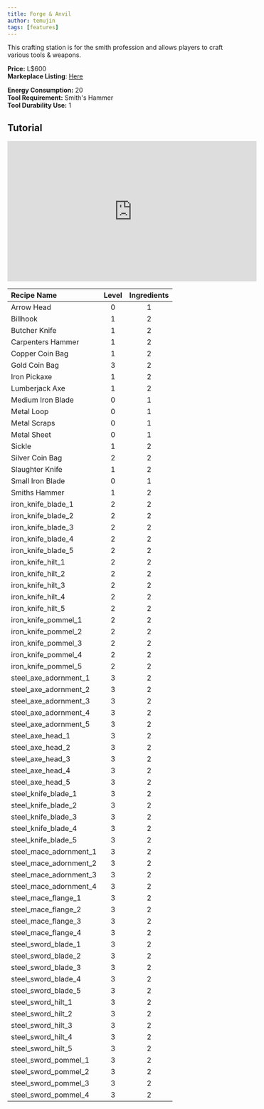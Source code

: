 ```yaml
---
title: Forge & Anvil
author: temujin
tags: [features]
---
```

This crafting station is for the smith profession and allows players to craft various tools & weapons.

**Price:** L$600<br>
**Markeplace Listing**: [Here](https://marketplace.secondlife.com/p/SLC-Craftables-Forge-Anvil/19206753)<br>

**Energy Consumption:** 20<br>
**Tool Requirement:** Smith's Hammer<br>
**Tool Durability Use:** 1

## Tutorial
<iframe width="560" height="315" src="https://www.youtube.com/embed/2fX3t0YLsb4" frameborder="0" allow="accelerometer; autoplay; encrypted-media; gyroscope; picture-in-picture" allowfullscreen></iframe>

| Recipe Name            | Level | Ingredients |
|:-----------------------|:-----:|:-----------:|
| Arrow Head             |   0   |     1       |
| Billhook               |   1   |     2       |
| Butcher Knife          |   1   |     2       |
| Carpenters Hammer      |   1   |     2       |
| Copper Coin Bag        |   1   |     2       |
| Gold Coin Bag          |   3   |     2       |
| Iron Pickaxe           |   1   |     2       |
| Lumberjack Axe         |   1   |     2       |
| Medium Iron Blade      |   0   |     1       |
| Metal Loop             |   0   |     1       |
| Metal Scraps           |   0   |     1       |
| Metal Sheet            |   0   |     1       |
| Sickle                 |   1   |     2       |
| Silver Coin Bag        |   2   |     2       |
| Slaughter Knife        |   1   |     2       |
| Small Iron Blade       |   0   |     1       |
| Smiths Hammer          |   1   |     2       |
| iron_knife_blade_1     |   2   |     2       |
| iron_knife_blade_2     |   2   |     2       |
| iron_knife_blade_3     |   2   |     2       |
| iron_knife_blade_4     |   2   |     2       |
| iron_knife_blade_5     |   2   |     2       |
| iron_knife_hilt_1      |   2   |     2       |
| iron_knife_hilt_2      |   2   |     2       |
| iron_knife_hilt_3      |   2   |     2       |
| iron_knife_hilt_4      |   2   |     2       |
| iron_knife_hilt_5      |   2   |     2       |
| iron_knife_pommel_1    |   2   |     2       |
| iron_knife_pommel_2    |   2   |     2       |
| iron_knife_pommel_3    |   2   |     2       |
| iron_knife_pommel_4    |   2   |     2       |
| iron_knife_pommel_5    |   2   |     2       |
| steel_axe_adornment_1  |   3   |     2       |
| steel_axe_adornment_2  |   3   |     2       |
| steel_axe_adornment_3  |   3   |     2       |
| steel_axe_adornment_4  |   3   |     2       |
| steel_axe_adornment_5  |   3   |     2       |
| steel_axe_head_1       |   3   |     2       |
| steel_axe_head_2       |   3   |     2       |
| steel_axe_head_3       |   3   |     2       |
| steel_axe_head_4       |   3   |     2       |
| steel_axe_head_5       |   3   |     2       |
| steel_knife_blade_1    |   3   |     2       |
| steel_knife_blade_2    |   3   |     2       |
| steel_knife_blade_3    |   3   |     2       |
| steel_knife_blade_4    |   3   |     2       |
| steel_knife_blade_5    |   3   |     2       |
| steel_mace_adornment_1 |   3   |     2       |
| steel_mace_adornment_2 |   3   |     2       |
| steel_mace_adornment_3 |   3   |     2       |
| steel_mace_adornment_4 |   3   |     2       |
| steel_mace_flange_1    |   3   |     2       |
| steel_mace_flange_2    |   3   |     2       |
| steel_mace_flange_3    |   3   |     2       |
| steel_mace_flange_4    |   3   |     2       |
| steel_sword_blade_1    |   3   |     2       |
| steel_sword_blade_2    |   3   |     2       |
| steel_sword_blade_3    |   3   |     2       |
| steel_sword_blade_4    |   3   |     2       |
| steel_sword_blade_5    |   3   |     2       |
| steel_sword_hilt_1     |   3   |     2       |
| steel_sword_hilt_2     |   3   |     2       |
| steel_sword_hilt_3     |   3   |     2       |
| steel_sword_hilt_4     |   3   |     2       |
| steel_sword_hilt_5     |   3   |     2       |
| steel_sword_pommel_1   |   3   |     2       |
| steel_sword_pommel_2   |   3   |     2       |
| steel_sword_pommel_3   |   3   |     2       |
| steel_sword_pommel_4   |   3   |     2       |
